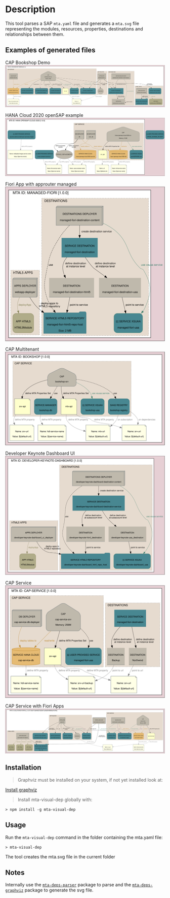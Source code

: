 # Description
This tool parses a SAP `mta.yaml` file and generates a `mta.svg` file representing the modules, resources, properties, destinations and relationships between them.

## Examples of generated files

CAP Bookshop Demo
![CAP Bookshop Demo](https://raw.githubusercontent.com/sbarzaghialteaup/mta-visual-dep/master/generated-samples/bookshop-demo-mta-cf.svg)

HANA Cloud 2020 openSAP example
![HANA-CLOUD-SAMPLES](https://raw.githubusercontent.com/sbarzaghialteaup/mta-visual-dep/master/generated-samples/hana-opensap-cloud-mta.svg)

Fiori App with approuter managed
![Fiori App Approuter Managed](https://raw.githubusercontent.com/sbarzaghialteaup/mta-visual-dep/master/generated-samples/mta-fiori-app-approuter-managed.svg)

CAP Multitenant
![CAP Multitenant](https://raw.githubusercontent.com/sbarzaghialteaup/mta-visual-dep/master/generated-samples/mta-cap-mtx.svg)

Developer Keynote Dashboard UI
![Developer Keynote Dashboard UI](https://raw.githubusercontent.com/sbarzaghialteaup/mta-visual-dep/master/generated-samples/mta-teched-2020-ui.svg)

CAP Service
![CAP Service](https://raw.githubusercontent.com/sbarzaghialteaup/mta-visual-dep/master/generated-samples/optional-self-host-cap.svg)

CAP Service with Fiori Apps
![Solutions](https://raw.githubusercontent.com/sbarzaghialteaup/mta-visual-dep/master/generated-samples/solutions-mta.svg)

## Installation

> Graphviz must be installed on your system, if not yet installed look at:

[Install graphviz](https://graphviz.org/download/)

> Install mta-visual-dep globally with:
```
> npm install -g mta-visual-dep
```

## Usage

Run the `mta-visual-dep` command in the folder containing the mta.yaml file:

```
> mta-visual-dep
```

The tool creates the mta.svg file in the current folder

## Notes
Internally use the [`mta-deps-parser`](https://www.npmjs.com/package/mta-deps-parser) package to parse and the [`mta-deps-graphviz`](https://www.npmjs.com/package/mta-deps-graphviz) package to generate the svg file.
